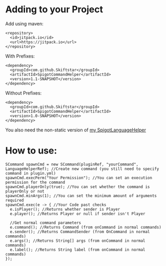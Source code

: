 # Adding to your Project
Add using maven:
```
<repository>
  <id>jitpack.io</id>
  <url>https://jitpack.io</url>
</repository>
```
With Prefixes:
```
<dependency>
  <groupId>com.github.Skiftstar</groupId>
  <artifactId>SpigotCommandHelper</artifactId>
  <version>1.1-SNAPSHOT</version>
</dependency>
```
Without Prefixes:
```
<dependency>
  <groupId>com.github.Skiftstar</groupId>
  <artifactId>SpigotCommandHelper</artifactId>
  <version>1.0-SNAPSHOT</version>
</dependency>
```
You also need the non-static version of [my SpigotLanguageHelper](https://github.com/Skiftstar/SpigotLangaugeHelper)

# How to use:
```
SCommand spawnCmd = new SCommand(pluginRef, "yourCommand", LanguageHelperRef); //Create new command (you still need to specify command in plugin.yml)
spawnCmd.execPerm("Your Permission"); //You can set an execution permission for the command
spawnCmd.playerOnly(true); //You can set whether the command is playerOnly or not
spawnCmd.minArgs(1); //You can set the minimum amount of arguments required
spawnCmd.exec(e -> { //Your Code past checks
  e.isPlayer(); //Returns whether sender is Player
  e.player(); //Returns Player or null if sender isn't Player
  
  //Get normal command parameters
  e.command(); //Returns Command (from onCommand in normal commands)
  e.sender(); //Returns CommandSender (from OnCommand in normal commands)
  e.args(); //Returns String[] args (from onCommand in normal commands)
  e.label(); //Returns String label (from onCommand in normal commands)
});
```

